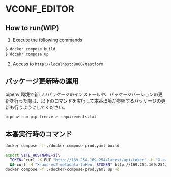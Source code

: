 # VCONF_EDITOR

## How to run(WIP)

1. Execute the following commands

```sh
$ docker compose build
$ docekr compose up
```

2. Access to `http://localhost:8000/testform`

## パッケージ更新時の運用

pipenv 環境で新しいパッケージのインストールや、パッケージバーションの更新を行った際は、以下のコマンドを実行して本番環境が参照するパッケージの更新も行うようにしてください。

```sh
pipenv run pip freeze > requirements.txt
```

## 本番実行時のコマンド

```sh
docker compose -f ./docker-compose-prod.yaml build

export VITE_HOSTNAME=$(\
  TOKEN=`curl -X PUT "http://169.254.169.254/latest/api/token" -H "X-aws-ec2-metadata-token-ttl-seconds: 21600"` \
  && curl -H "X-aws-ec2-metadata-token: $TOKEN" http://169.254.169.254/latest/meta-data/public-hostname); \
docker compose -f ./docker-compose-prod.yaml up -d
```